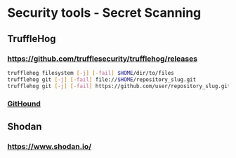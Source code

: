 # Security tools - Secret Scanning

## TruffleHog
### https://github.com/trufflesecurity/trufflehog/releases
``` bash
trufflehog filesystem [-j] [-fail] $HOME/dir/to/files  
trufflehog git [-j] [-fail] file://$HOME/repository_slug.git 
trufflehog git [-j] [-fail] https://github.com/user/repository_slug.git
```

### [GitHound](https://githoundexplore.com/)

## Shodan
### https://www.shodan.io/

